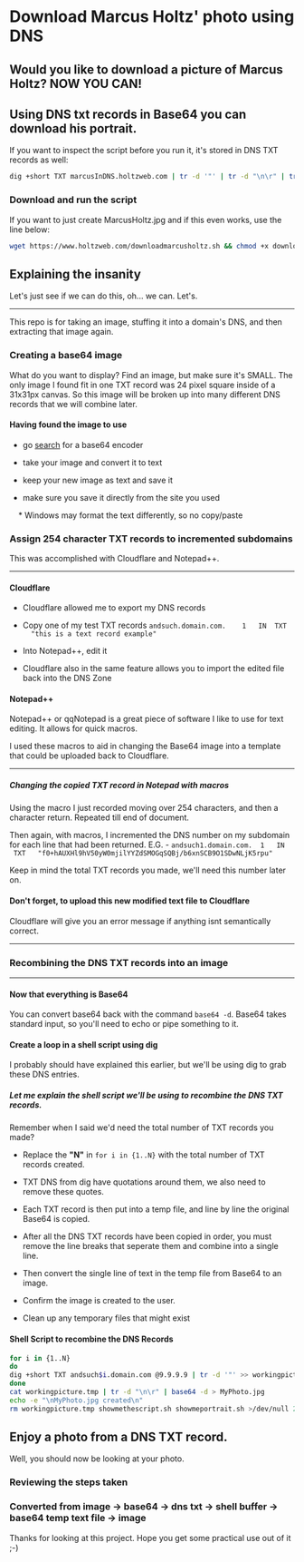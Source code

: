 # Download Marcus Holtz' photo using DNS


## Would you like to download a picture of Marcus Holtz? NOW YOU CAN!


## Using DNS txt records in Base64 you can download his portrait.

If you want to inspect the script before you run it, it's stored in DNS TXT records as well:

```bash
dig +short TXT marcusInDNS.holtzweb.com | tr -d '"' | tr -d "\n\r" | tr -d [:blank:] | base64 -d
```



### Download and run the script

If you want to just create MarcusHoltz.jpg and if this even works, use the line below:

```bash
wget https://www.holtzweb.com/downloadmarcusholtz.sh && chmod +x downloadmarcusholtz.sh && /bin/bash downloadmarcusholtz.sh
```



## Explaining the insanity

Let's just see if we can do this, oh... we can. Let's.

* * * 

This repo is for taking an image, stuffing it into a domain's DNS, and then extracting that image again. 


### Creating a base64 image

What do you want to display? Find an image, but make sure it's SMALL. The only image I found fit in one TXT record was 24 pixel square inside of a 31x31px canvas. So this image will be broken up into many different DNS records that we will combine later.


#### Having found the image to use

- go [search](https://www.ecosia.org/search?method=index&q=base64+encoder) for a base64 encoder

- take your image and convert it to text

- keep your new image as text and save it

- make sure you save it directly from the site you used

    * Windows may format the text differently, so no copy/paste



### Assign 254 character TXT records to incremented subdomains

This was accomplished with Cloudflare and Notepad++. 

* * * 

#### Cloudflare

- Cloudflare allowed me to export my DNS records

- Copy one of my test TXT records ```andsuch.domain.com.    1   IN  TXT   "this is a text record example"``` 

- Into Notepad++, edit it

- Cloudflare also in the same feature allows you to import the edited file back into the DNS Zone


#### Notepad++

Notepad++ or qqNotepad is a great piece of software I like to use for text editing. It allows for quick macros.

I used these macros to aid in changing the Base64 image into a template that could be uploaded back to Cloudflare.

* * * 

##### Changing the copied TXT record in Notepad with macros

Using the macro I just recorded moving over 254 characters, and then a character return. Repeated till end of document.

Then again, with macros, I incremented the DNS number on my subdomain for each line that had been returned. E.G. - ```andsuch1.domain.com.  1   IN  TXT   "f0+hAUXHl9hV50yW0mjilYYZdSMOGqSQBj/b6xnSCB9O1SDwNLjK5rpu"``` 

Keep in mind the total TXT records you made, we'll need this number later on.


#### Don't forget, to upload this new modified text file to Cloudflare

Cloudflare will give you an error message if anything isnt semantically correct.



* * *

### Recombining the DNS TXT records into an image

* * *


#### Now that everything is Base64

You can convert base64 back with the command ```base64 -d```. Base64 takes standard input, so you'll need to echo or pipe something to it. 



#### Create a loop in a shell script using dig

I probably should have explained this earlier, but we'll be using dig to grab these DNS entries. 



##### Let me explain the shell script we'll be using to recombine the DNS TXT records.

Remember when I said we'd need the total number of TXT records you made? 

- Replace the **"N"** in ```for i in {1..N}``` with the total number of TXT records created.

- TXT DNS from dig have quotations around them, we also need to remove these quotes.

- Each TXT record is then put into a temp file, and line by line the original Base64 is copied.

- After all the DNS TXT records have been copied in order, you must remove the line breaks that seperate them and combine into a single line.

- Then convert the single line of text in the temp file from Base64 to an image.

- Confirm the image is created to the user.

- Clean up any temporary files that might exist




#### Shell Script to recombine the DNS Records

```bash
for i in {1..N}
do
dig +short TXT andsuch$i.domain.com @9.9.9.9 | tr -d '"' >> workingpicture.tmp
done
cat workingpicture.tmp | tr -d "\n\r" | base64 -d > MyPhoto.jpg
echo -e "\nMyPhoto.jpg created\n"
rm workingpicture.tmp showmethescript.sh showmeportrait.sh >/dev/null 2>&1
```



## Enjoy a photo from a DNS TXT record. 

Well, you should now be looking at your photo.


### Reviewing the steps taken


### Converted from image -> base64 -> dns txt -> shell buffer -> base64 temp text file -> image

Thanks for looking at this project. Hope you get some practical use out of it ;-)
